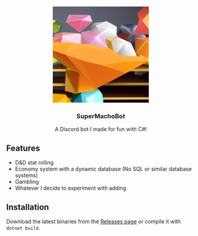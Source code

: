 <br />
<div align="center">
  <a href="https://github.com/Brazmann/SuperMachoBot/SuperMachoBot">
    <img src="https://github.com/Brazmann/SuperMachoBot/blob/master/SuperMachoBot/Images/Logo.png" alt="Logo" width="256" height="256">
  </a>

<h3 align="center">SuperMachoBot</h3>

  <p align="center">
    A Discord bot I made for fun with C#!
  </p>
</div>

## Features
- D&D stat rolling
- Economy system with a dynamic database (No SQL or similar database systems)
- Gambling
- Whatever I decide to experiment with adding

## Installation
Download the latest binaries from the [Releases page](https://github.com/Brazmann/SuperMachoBot/releases/latest) or compile it with `dotnet build`.

